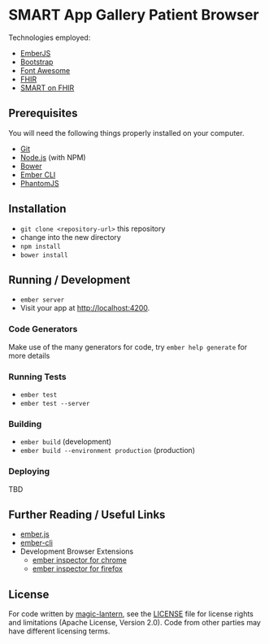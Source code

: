 # SMART App Gallery Patient Browser

Technologies employed:
* [EmberJS](http://emberjs.com/)
* [Bootstrap](http://getbootstrap.com/)
* [Font Awesome](https://fortawesome.github.io/Font-Awesome/)
* [FHIR](https://www.hl7.org/fhir/)
* [SMART on FHIR](http://smarthealthit.org/)

## Prerequisites

You will need the following things properly installed on your computer.

* [Git](http://git-scm.com/)
* [Node.js](http://nodejs.org/) (with NPM)
* [Bower](http://bower.io/)
* [Ember CLI](http://www.ember-cli.com/)
* [PhantomJS](http://phantomjs.org/)

## Installation

* `git clone <repository-url>` this repository
* change into the new directory
* `npm install`
* `bower install`

## Running / Development

* `ember server`
* Visit your app at [http://localhost:4200](http://localhost:4200).

### Code Generators

Make use of the many generators for code, try `ember help generate` for more details

### Running Tests

* `ember test`
* `ember test --server`

### Building

* `ember build` (development)
* `ember build --environment production` (production)

### Deploying

TBD

## Further Reading / Useful Links

* [ember.js](http://emberjs.com/)
* [ember-cli](http://www.ember-cli.com/)
* Development Browser Extensions
  * [ember inspector for chrome](https://chrome.google.com/webstore/detail/ember-inspector/bmdblncegkenkacieihfhpjfppoconhi)
  * [ember inspector for firefox](https://addons.mozilla.org/en-US/firefox/addon/ember-inspector/)


## License
For code written by [magic-lantern](https://github.com/magic-lantern), see the [LICENSE](LICENSE) file for license rights and limitations (Apache License, Version 2.0).
Code from other parties may have different licensing terms.
